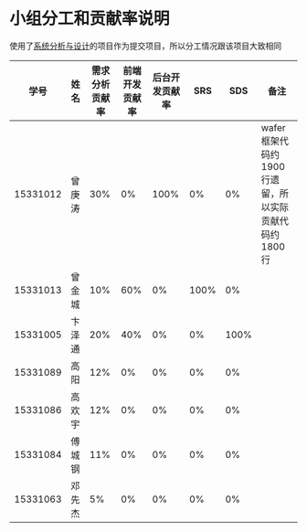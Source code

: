 # 小组分工和贡献率说明
使用了[系统分析与设计](https://brumovie.github.io/Dashboard/index)的项目作为提交项目，所以分工情况跟该项目大致相同

|学号|姓名|需求分析贡献率|前端开发贡献率|后台开发贡献率|SRS|SDS|备注|
| --- | --- | --- | --- | --- | --- | --- | --- |
|15331012|曾庚涛|30%|0%|100%|0%|0%|wafer框架代码约1900行遗留，所以实际贡献代码约1800行|
|15331013|曾金城|10%|60%|0%|100%|0%||
|15331005|卞泽通|20%|40%|0%|0%|100%||
|15331089|高阳|12%|0%|0%|0%|0%||
|15331086|高欢宇|12%|0%|0%|0%|0%||
|15331084|傅城钢|11%|0%|0%|0%|0%||
|15331063|邓先杰|5%|0%|0%|0%|0%||